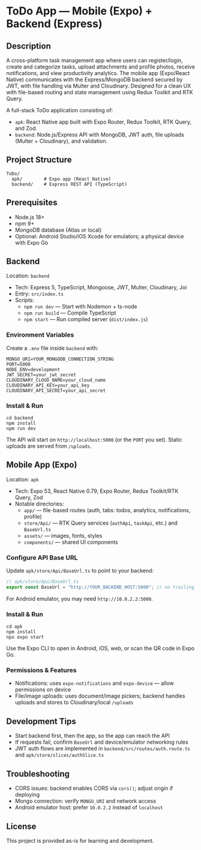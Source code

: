 # ToDo App — Mobile (Expo) + Backend (Express)

## Description
A cross-platform task management app where users can register/login, create and categorize tasks, upload attachments and profile photos, receive notifications, and view productivity analytics. The mobile app (Expo/React Native) communicates with the Express/MongoDB backend secured by JWT, with file handling via Multer and Cloudinary. Designed for a clean UX with file-based routing and state management using Redux Toolkit and RTK Query.

A full-stack ToDo application consisting of:
- `apk`: React Native app built with Expo Router, Redux Toolkit, RTK Query, and Zod.
- `backend`: Node.js/Express API with MongoDB, JWT auth, file uploads (Multer + Cloudinary), and validation.

## Project Structure

```
ToDo/
  apk/        # Expo app (React Native)
  backend/    # Express REST API (TypeScript)
```

## Prerequisites

- Node.js 18+
- npm 9+
- MongoDB database (Atlas or local)
- Optional: Android Studio/iOS Xcode for emulators; a physical device with Expo Go

## Backend

Location: `backend`

- Tech: Express 5, TypeScript, Mongoose, JWT, Multer, Cloudinary, Joi
- Entry: `src/index.ts`
- Scripts:
  - `npm run dev` — Start with Nodemon + ts-node
  - `npm run build` — Compile TypeScript
  - `npm start` — Run compiled server (`dist/index.js`)

### Environment Variables
Create a `.env` file inside `backend` with:

```
MONGO_URI=YOUR_MONGODB_CONNECTION_STRING
PORT=5000
NODE_ENV=development
JWT_SECRET=your_jwt_secret
CLOUDINARY_CLOUD_NAME=your_cloud_name
CLOUDINARY_API_KEY=your_api_key
CLOUDINARY_API_SECRET=your_api_secret
```

### Install & Run

```
cd backend
npm install
npm run dev
```
The API will start on `http://localhost:5000` (or the `PORT` you set). Static uploads are served from `/uploads`.

## Mobile App (Expo)

Location: `apk`

- Tech: Expo 53, React Native 0.79, Expo Router, Redux Toolkit/RTK Query, Zod
- Notable directories:
  - `app/` — file-based routes (auth, tabs: todos, analytics, notifications, profile)
  - `store/Api/` — RTK Query services (`authApi`, `taskApi`, etc.) and `BaseUrl.ts`
  - `assets/` — images, fonts, styles
  - `components/` — shared UI components

### Configure API Base URL
Update `apk/store/Api/BaseUrl.ts` to point to your backend:

```ts
// apk/store/Api/BaseUrl.ts
export const BaseUrl = "http://YOUR_BACKEND_HOST:5000"; // no trailing slash
```

For Android emulator, you may need `http://10.0.2.2:5000`.

### Install & Run

```
cd apk
npm install
npx expo start
```
Use the Expo CLI to open in Android, iOS, web, or scan the QR code in Expo Go.

### Permissions & Features

- Notifications: uses `expo-notifications` and `expo-device` — allow permissions on device
- File/image uploads: uses document/image pickers; backend handles uploads and stores to Cloudinary/local `/uploads`

## Development Tips

- Start backend first, then the app, so the app can reach the API
- If requests fail, confirm `BaseUrl` and device/emulator networking rules
- JWT auth flows are implemented in `backend/src/routes/auth.route.ts` and `apk/store/slices/authSlice.ts`

## Troubleshooting

- CORS issues: backend enables CORS via `cors()`; adjust origin if deploying
- Mongo connection: verify `MONGO_URI` and network access
- Android emulator host: prefer `10.0.2.2` instead of `localhost`

## License

This project is provided as-is for learning and development.
